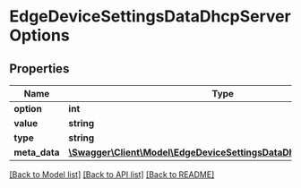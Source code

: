 # EdgeDeviceSettingsDataDhcpServerOptions

## Properties
Name | Type | Description | Notes
------------ | ------------- | ------------- | -------------
**option** | **int** |  | [optional] 
**value** | **string** |  | [optional] 
**type** | **string** |  | [optional] 
**meta_data** | [**\Swagger\Client\Model\EdgeDeviceSettingsDataDhcpServerMetaData**](EdgeDeviceSettingsDataDhcpServerMetaData.md) |  | [optional] 

[[Back to Model list]](../README.md#documentation-for-models) [[Back to API list]](../README.md#documentation-for-api-endpoints) [[Back to README]](../README.md)


